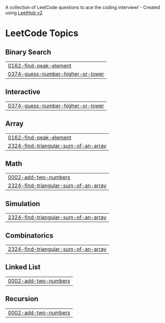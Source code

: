 A collection of LeetCode questions to ace the coding interview! - Created using [LeetHub v2](https://github.com/arunbhardwaj/LeetHub-2.0)
<!---LeetCode Topics Start-->
# LeetCode Topics
## Binary Search
|  |
| ------- |
| [0162-find-peak-element](https://github.com/VaibhaviBarmade/111days-Leetcode/tree/master/0162-find-peak-element) |
| [0374-guess-number-higher-or-lower](https://github.com/VaibhaviBarmade/111days-Leetcode/tree/master/0374-guess-number-higher-or-lower) |
## Interactive
|  |
| ------- |
| [0374-guess-number-higher-or-lower](https://github.com/VaibhaviBarmade/111days-Leetcode/tree/master/0374-guess-number-higher-or-lower) |
## Array
|  |
| ------- |
| [0162-find-peak-element](https://github.com/VaibhaviBarmade/111days-Leetcode/tree/master/0162-find-peak-element) |
| [2324-find-triangular-sum-of-an-array](https://github.com/VaibhaviBarmade/111days-Leetcode/tree/master/2324-find-triangular-sum-of-an-array) |
## Math
|  |
| ------- |
| [0002-add-two-numbers](https://github.com/VaibhaviBarmade/111days-Leetcode/tree/master/0002-add-two-numbers) |
| [2324-find-triangular-sum-of-an-array](https://github.com/VaibhaviBarmade/111days-Leetcode/tree/master/2324-find-triangular-sum-of-an-array) |
## Simulation
|  |
| ------- |
| [2324-find-triangular-sum-of-an-array](https://github.com/VaibhaviBarmade/111days-Leetcode/tree/master/2324-find-triangular-sum-of-an-array) |
## Combinatorics
|  |
| ------- |
| [2324-find-triangular-sum-of-an-array](https://github.com/VaibhaviBarmade/111days-Leetcode/tree/master/2324-find-triangular-sum-of-an-array) |
## Linked List
|  |
| ------- |
| [0002-add-two-numbers](https://github.com/VaibhaviBarmade/111days-Leetcode/tree/master/0002-add-two-numbers) |
## Recursion
|  |
| ------- |
| [0002-add-two-numbers](https://github.com/VaibhaviBarmade/111days-Leetcode/tree/master/0002-add-two-numbers) |
<!---LeetCode Topics End-->
